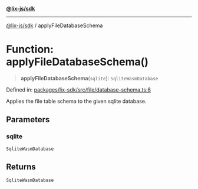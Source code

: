 [**@lix-js/sdk**](../README.md)

***

[@lix-js/sdk](../README.md) / applyFileDatabaseSchema

# Function: applyFileDatabaseSchema()

> **applyFileDatabaseSchema**(`sqlite`): `SqliteWasmDatabase`

Defined in: [packages/lix-sdk/src/file/database-schema.ts:8](https://github.com/opral/monorepo/blob/319d0a05c320245f48086433fd248754def09ccc/packages/lix-sdk/src/file/database-schema.ts#L8)

Applies the file table schema to the given sqlite database.

## Parameters

### sqlite

`SqliteWasmDatabase`

## Returns

`SqliteWasmDatabase`

